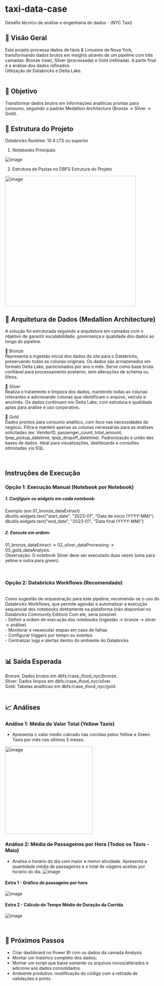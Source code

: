# taxi-data-case
Desafio técnico de análise e engenharia de dados - (NYC Taxi)
</br>
## 📌 Visão Geral
Este projeto processa dados de táxis & Limusine de Nova York, transformando dados brutos em insights através de um pipeline com três camadas: Bronze (raw), Silver (processada) e Gold (refinada). A parte final é a análise dos dados refinados.</br>
Utilização de Databricks e Delta Lake.</br>
</br>
## 🎯 Objetivo
Transformar dados brutos em informações analíticas prontas para consumo, seguindo o padrão Medallion Architecture (Bronze → Silver → Gold).
</br>
## 📂 Estrutura do Projeto

Databricks Runtime: 10.4 LTS ou superior

1. Notebooks Principais

![image](https://github.com/user-attachments/assets/d4211bee-973d-4840-9589-c7a6396d640f)

2. Estrutura de Pastas no DBFS
Estrutura do Projeto
<img width="426" alt="image" src="https://github.com/user-attachments/assets/ac10b6f7-0f48-4766-99cf-393bc9f0ef16" />
</br>

## 🧱 Arquitetura de Dados (Medallion Architecture)</br>
A solução foi estruturada seguindo a arquitetura em camadas com o objetivo de garantir escalabilidade, governança e qualidade dos dados ao longo do pipeline.</br>

🥉 Bronze</br>
Representa a ingestão inicial dos dados do site para o Databricks, preservando todas as colunas originais.
Os dados são armazenados em formato Delta Lake, particionados por ano e mês.
Serve como base bruta confiável para processamento posterior, sem alterações de schema ou filtros.

🥈 Silver</br>
Realiza o tratamento e limpeza dos dados, mantendo todas as colunas relevantes e adicionando colunas que identificam o arquivo, veículo e ano/mês.
Os dados continuam em Delta Lake, com estrutura e qualidade aptas para análise e uso corporativo.

🥇 Gold</br>
Dados prontos para consumo analítico, com foco nas necessidades de negócio.
Filtra e mantém apenas as colunas necessárias para as análises solicitadas (ex: VendorID, passenger_count, total_amount, tpep_pickup_datetime, tpep_dropoff_datetime).
Padronização e união das bases de dados.
Ideal para visualizações, dashboards e consultas otimizadas via SQL.


</br>

##  Instruções de Execução

### Opção 1: Execução Manual (Notebook por Notebook)
##### 1. Configure os widgets em cada notebook:
Exemplo (em 01_bronze_dataExtract) </br>
dbutils.widgets.text("start_date", "2023-01", "Data de início (YYYY-MM)") </br>
dbutils.widgets.text("end_date", "2023-01", "Data final (YYYY-MM)") </br>

##### 2. Execute em ordem:
01_bronze_dataExtract → 02_silver_dataProcessing → 03_gold_dataAnalysis. </br>
Observação: O notebook Silver deve ser executado duas vezes (uma para yellow e outra para green). </br>

</br>

### Opção 2: Databricks Workflows (Recomendado)
</br>
Como sugestão de orquestração para este pipeline, recomenda-se o uso do Databricks Workflows, que permite agendar e automatizar a execução sequencial dos notebooks diretamente na plataforma (não disponível no Databricks Community Edition)
Com ele, seria possível: </br>
- Definir a ordem de execução dos notebooks (ingestão → bronze → silver → análise) </br>
- Monitorar e reexecutar etapas em caso de falhas </br>
- Configurar triggers por tempo ou eventos </br>
- Centralizar logs e alertas dentro do ambiente do Databricks </br>

</br>

## 📊 Saída Esperada
Bronze: Dados brutos em dbfs:/case_ifood_nyc/bronze. </br>
Silver: Dados limpos em dbfs:/case_ifood_nyc/silver. </br>
Gold: Tabelas analíticas em dbfs:/case_ifood_nyc/gold. </br>
</br>

## 📈 Análises
### Análise 1: Média do Valor Total (Yellow Taxis)
- Apresenta o valor médio cobrado nas corridas pelos Yellow e Green Taxis por mês nos últimos 5 meses.
<img width="286" alt="image" src="https://github.com/user-attachments/assets/c4f2f2f5-6e5e-46f0-98f6-4e4107d98ae0" />

### Análise 2: Média de Passageiros por Hora (Todos os Táxis - Maio)
- Analisa o horário do dia com maior e menor atividade. Apresenta a quantidade média de passageiros e o total de viagens aceitas por horário do dia.
![image](https://github.com/user-attachments/assets/8ee52ef5-cb33-4bb1-96f0-403c6ebbfc41)

#### Extra 1 - Gráfico de passageiro por hora
![image](https://github.com/user-attachments/assets/0883c86b-56a1-4fa0-b721-805a18109088)

#### Extra 2 - Cálculo do Tempo Médio de Duração da Corrida
![image](https://github.com/user-attachments/assets/4bb5c181-2453-4a51-91d3-d636d11f6818)

</br>

## 📌 Próximos Passos
- Criar dashboard no Power BI com os dados da camada Analysis
- Montar um histórico completo dos dados;
- Montar um script que baixe somente os arquivos novos/alterados e adicione aos dados consolidados.
- Ambiente produtivo: modificação do código com a retirada de validações e prints.

